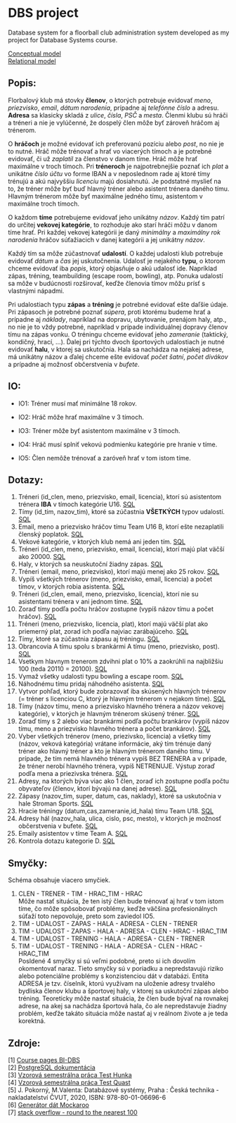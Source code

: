 # DBS project

Database system for a floorball club administration system developed as my project for Database Systems course.

[Conceptual model](model_img/conceptual.png)  
[Relational model](model_img/relational.png)  



## Popis:

Florbalový klub má stovky **členov**, o ktorých potrebuje evidovať *meno*, *priezvisko*, *email*, *dátum narodenia*, prípadne aj *telefónne číslo* a adresu. **Adresa** sa klasicky skladá z *ulice*, *čísla*, *PSČ* a *mesta*. Členmi klubu sú hráči a tréneri a nie je vylúčenné, že dospelý člen môže byť zároveň hráčom aj trénerom.

O **hráčoch** je možné evidovať ich preferovanú pozíciu alebo *post*, no nie je to nutné. Hráč môže trénovať a hrať vo viacerých tímoch a je potrebné evidovať, či už *zaplatil* za členstvo v danom tíme. Hráč môže hrať maximálne v troch tímoch. Pri **tréneroch** je najpotrebnejšie poznať ich *plat* a unikátne *číslo účtu* vo forme IBAN a v neposlednom rade aj ktoré tímy trénujú a akú najvyššiu *licenciu* majú dosiahnutú. Je podstatné myslieť na to, že tréner môže byť buď hlavný tréner alebo asistent trénera daného tímu. Hlavným trénerom môže byť maximálne jedného tímu, asistentom v maximálne troch tímoch.

O každom **tíme** potrebujeme evidovať jeho unikátny *názov*. Každý tím patrí do určitej **vekovej kategórie**, to rozhoduje ako starí hráči môžu v danom tíme hrať. Pri každej vekovej kategórii je daný *minimálny* a *maximálny rok narodenia* hráčov súťažiacich v danej kategórii a jej unikátny *názov*.

Každý tím sa môže zúčastnovať **udalostí**. O každej udalosti klub potrebuje evidovať *dátum* a *čas* jej uskutočnenia. Udalosť je nejakého **typu**, o ktorom chceme evidovať iba *popis*, ktorý objasňuje o akú udalosť ide. Napríklad zápas, tréning, teambuilding (escape room, bowling), atp. Ponuka udalostí sa môže v budúcnosti rozširovať, keďže členovia tímov môžu prísť s vlastnými nápadmi.

Pri udalostiach typu **zápas**  a **tréning** je potrebné evidovať ešte daľšie údaje. Pri zápasoch je potrebné poznať *súpera*, proti ktorému budeme hrať a prípadne aj *náklady*, napríklad na dopravu, ubytovanie, prenájom haly, atp., no nie je to vždy potrebné, napríklad v prípade individuálnej dopravy členov tímu na zápas vonku. O tréningu chceme evidovať jeho *zameranie* (taktický, kondičný, hrací, ...). Ďalej pri týchto dvoch športových udalostiach je nutné evidovať **halu**, v ktorej sa uskutočnia. Hala sa nachádza na nejakej adrese, má unikátny názov a ďalej chceme ešte evidovať *počet šatní*, *počet divákov* a prípadne aj možnosť občerstvenia v *bufete*.




## IO:
- IO1: Tréner musí mať minimálne 18 rokov.

- IO2: Hráč môže hrať maximálne v 3 tímoch.

- IO3: Tréner môže byť asistentom maximálne v 3 tímoch.

- IO4: Hráč musí splniť vekovú podmienku kategórie pre hranie v tíme.

- IO5: Člen nemôže trénovať a zaróveň hrať v tom istom tíme.

  

## Dotazy:

1. Tréneri (id_clen, meno, priezvisko, email, licencia), ktorí sú asistentom trénera **IBA** v tímoch kategórie U16.
   [SQL](sql/01.sql)
2. Tímy (id_tim, nazov_tim), ktoré sa zúčastnia **VŠETKÝCH** typov udalostí.
   [SQL](sql/02.sql)
3. Email, meno a priezvisko hráčov tímu Team U16 B, ktorí ešte nezaplatili členský poplatok.
   [SQL](sql/03.sql)
4. Vekové kategórie, v ktorých klub nemá ani jeden tím.
   [SQL](sql/04.sql)
5. Tréneri (id_clen, meno, priezvisko, email, licencia), ktorí majú plat väčší ako 20000.
   [SQL](sql/05.sql)
6. Haly, v ktorých sa neuskutoční žiadny zápas.
   [SQL](sql/06.sql)
7. Tréneri (email, meno, priezvisko), ktorí majú menej ako 25 rokov.
   [SQL](sql/07.sql)
8. Vypíš všetkých trénerov (meno, priezvisko, email, licencia) a počet tímov, v ktorých robia asistenta.
   [SQL](sql/08.sql)
9. Tréneri (id_clen, email, meno, priezvisko, licencia), ktorí nie su asistentami trénera v ani jednom tíme.
   [SQL](sql/09.sql)
10. Zoraď tímy podľa počtu hráčov zostupne (vypíš názov tímu a počet hráčov).
      [SQL](sql/10.sql)
11. Tréneri (meno, priezvisko, licencia, plat), ktorí majú väčší plat ako priemerný plat, zorad ich podľa najviac zarábajúceho.
      [SQL](sql/11.sql)
12. Tímy, ktoré sa zúčastnia zápasu aj tréningu.
    [SQL](sql/12.sql)
13. Obrancovia A tímu spolu s brankármi A tímu (meno, priezvisko, post).
    [SQL](sql/13.sql)
14. Vsetkym hlavnym trenerom zdvihni plat o 10% a zaokrúhli na najbližšiu 100 (teda 20110 = 20100).
    [SQL](sql/14.sql)
15. Vymaž všetky udalosti typu bowling a escape room.
    [SQL](sql/15.sql)
16. Náhodnému tímu pridaj náhodného asistenta.
    [SQL](sql/16.sql)
17. Vytvor pohľad, ktorý bude zobrazovať iba skúsených hlavných trénerov (= tréner s licenciou C, ktorý je hlavným trénerom v nejakom tíme).
    [SQL](sql/17.sql)
18. Tímy (názov tímu, meno a priezvisko hlavného trénera a názov vekovej kategórie), v ktorých je hlavným trénerom skúsený tréner.
    [SQL](sql/18.sql)
19. Zoraď tímy s 2 alebo viac brankármi podľa počtu brankárov (vypíš názov tímu, meno a priezvisko hlavného trénera a počet brankárov).
    [SQL](sql/19.sql)
20. Vyber všetkých trénerov (meno, priezivsko, licencia) a všetky tímy (názov, veková kategória) vrátane informácie, aký tím trénuje daný tréner ako hlavný tréner a kto je hlavným trénerom daného tímu. V prípade, že tím nemá hlavného trénera vypíš BEZ TRENERA a v prípade, že tréner nerobí hlavného trénera, vypíš NETRENUJE. Výstup zoraď podľa mena a priezivska trénera.
    [SQL](sql/20.sql)
21. Adresy, na ktorých býva viac ako 1 člen, zoraď ich zostupne podľa počtu obyvateľov (členov, ktorí bývajú na danej adrese).
    [SQL](sql/21.sql)
22. Zápasy (nazov_tim, super, datum, cas, naklady), ktoré sa uskutočnia v hale Stroman Sports.
    [SQL](sql/22.sql)
23. Hracie tréningy (datum,cas,zameranie,id_hala) tímu Team U18.
    [SQL](sql/23.sql)
24. Adresy hál (nazov_hala, ulica, cislo, psc, mesto), v ktorých je možnosť občerstvenia v bufete.
    [SQL](sql/24.sql)
25. Emaily asistentov v tíme Team A.
    [SQL](sql/25.sql)
26. Kontrola dotazu kategorie D.
    [SQL](sql/26.sql)



## Smyčky:

Schéma obsahuje viacero smyčiek.

1. CLEN - TRENER - TIM - HRAC_TIM - HRAC  
Môže nastať situácia, že ten istý člen bude trénovať aj hrať v tom istom tíme, čo môže spôsobovať problémy, keďže väčšina profesionálnych súťaží toto nepovoluje,  preto som zaviedol IO5.  
2. TIM - UDALOST - ZAPAS - HALA - ADRESA - CLEN - TRENER
3. TIM - UDALOST - ZAPAS - HALA - ADRESA - CLEN - HRAC - HRAC_TIM
4. TIM - UDALOST - TRENING - HALA - ADRESA - CLEN - TRENER
5. TIM - UDALOST - TRENING - HALA - ADRESA - CLEN - HRAC - HRAC_TIM  
Posldené 4 smyčky si sú veľmi podobné, preto si ich dovolím okomentovať naraz. Tieto smyčky sú v poriadku a nepredstavujú riziko alebo potenciálne problémy s konzistenciou dát v databázi. Entita ADRESA je tzv. číselník, ktorú využívam na uloženie adresy trvalého bydliska členov klubu a športovej haly, v ktorej sa uskutoční zápas alebo tréning. Teoreticky môže nastať situácia, že člen bude bývať na rovnakej adrese, na akej sa nachádza športová hala, čo ale nepredstavuje žiadny problém, keďže takáto situácia môže nastať aj v reálnom živote a je teda korektná.



## Zdroje:

[1] [Course pages BI-DBS](https://courses.fit.cvut.cz/BI-DBS/)  
[2] [PostgreSQL dokumentácia](https://www.postgresql.org/docs/current/)  
[3] [Vzorová semestrálna práca Test Hunka](https://users.fit.cvut.cz/~hunkajir/dbs2/main.xml)  
[4] [Vzorová semestrálna práca Test Quast](https://users.fit.cvut.cz/~hunkajir/dbs/main.xml)  
[5] J. Pokorný, M.Valenta: Databázové systémy, Praha : Česká technika - nakladatelství ČVUT, 2020, ISBN: 978-80-01-06696-6  
[6] [Generátor dát Mockaroo](https://www.mockaroo.com/)  
[7] [stack overflow - round to the nearest 100](https://stackoverflow.com/a/41210389)